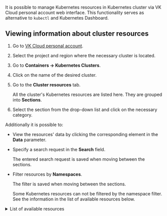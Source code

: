 It is possible to manage Kubernetes resources in Kubernetes cluster via VK Cloud personal account web interface. This functionality serves as alternative to `kubectl` and Kubernetes Dashboard.

## Viewing information about cluster resources

1. Go to [VK Cloud personal account](https://mcs.mail.ru/app/en/).
1. Select the project and region where the necessary cluster is located.
1. Go to **Containers → Kubernetes Clusters**.
1. Click on the name of the desired cluster.
1. Go to the **Cluster resources** tab.

   All the cluster's Kubernetes resources are listed here. They are grouped into **Sections**.

1. Select the section from the drop-down list and click on the necessary category.

Additionally it is possible to:

- View the resources' data by clicking the corresponding element in the **Data** parameter.

- Specify a search request in the **Search** field.

  The entered search request is saved when moving between the sections.

- Filter resources by **Namespaces**.

  The filter is saved when moving between the sections.

  Some Kubernetes resources can not be filtered by the namespace filter. See the information in the list of available resources below.

<details>
<summary>List of available resources</summary>

<!--prettier-ignore-->
| Resource                                            | Comment                                       |
| --------------------------------------------------- | --------------------------------------------- |
| **Cluster section**                                 |                                               |
| Nodes                                               |                                               |
| Namespaces                                          | Namespace filter is not applicable            |
| Events                                              |                                               |
| **Work load section**                               |                                               |
| Pods                                                |                                               |
| Deployments                                         |                                               |
| DaemonSets                                          |                                               |
| StatefulSets                                        |                                               |
| ReplicaSets                                         |                                               |
| HPA                                                 |                                               |
| Jobs                                                |                                               |
| Cron Jobs                                           |                                               |
| **Configuration section**                           |                                               |
| ConfigMaps                                          |                                               |
| Secrets                                             |                                               |
| **Network section**                                 |                                               |
| Services                                            |                                               |
| Endpoins                                            |                                               |
| Ingresses                                           |                                               |
| **Storage section**                                 |                                               |
| Persistent Volume Claims                            |                                               |
| Persistent Volumes                                  | Namespace filter is not applicable            |
| Storage classes                                     | Namespace filter is not applicable            |
| **Access management section**                       |                                               |
| Service Accounts                                    |                                               |
| Cluster Roles                                       | Namespace filter is not applicable            |
| Roles                                               |                                               |
| Cluster Role Bindings                               | Namespace filter is not applicable            |
| Role Bindings                                       |                                               |

</details>
